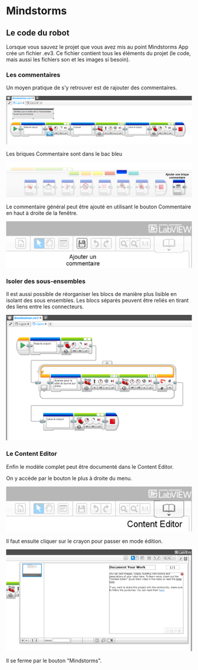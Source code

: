 # Mindstorms


## Le code du robot 

Lorsque vous sauvez le projet que vous avez mis au point Mindstorms App crée un fichier .ev3. Ce fichier contient tous les éléments du projet (le code, mais aussi les fichiers son et les images si besoin).

### Les commentaires 

Un moyen pratique de s'y retrouver est de rajouter des commentaires.

![Code avec commentaires](images/Code-Commentaires.png)

Les briques Commentaire sont dans le bac bleu

![Brique Commentaire](images/MindstormsApps-BacBleu-Comment.png)

Le commentaire général peut être ajouté en utilisant le bouton Commentaire en haut à droite de la fenêtre.

![Bouton Commentaire](images/MindstormsApp-Bouton-comment.png)


### Isoler des sous-ensembles 

Il est aussi possible de réorganiser les blocs de manière plus lisible en isolant des sous ensembles. Les blocs séparés peuvent être reliés en tirant des liens entre les connecteurs. 

![Code avec Pattes](images/Code-Pattes.png)

### Le Content Editor 

Enfin le modèle complet peut être documenté dans le Content Editor.

On y accède par le bouton le plus à droite du menu.

![Accès au Content Editor](images/MindstormsApp-Bouton-content-editor.png)

Il faut ensuite cliquer sur le crayon pour passer en mode édition.

![Edition dans le Content Editor](images/MindstormsApp-ContentEditor.png)

Il se ferme par le bouton "Mindstorms".


